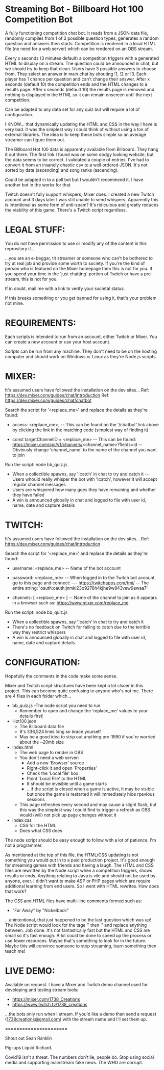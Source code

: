 Streaming Bot - Billboard Hot 100 Competition Bot
=================================================
A fully functioning competition chat bot. It reads from a JSON data file, randomly compiles from 1 of 3 possible question types, generates a random question and answers then starts. Competition is rendered in a local HTML file (no need for a web server) which can be rendered on an OBS stream.

Every x seconds (3 minutes default) a competition triggers with a generated HTML to display on a stream. The question could be announced in chat, but we should try to keep that clean. Users have 3 possible answers to choose from. They select an answer in main chat by shouting !1, !2 or !3. Each player has 1 chance per question and can't change their answer. After x seconds (default 10) the competition ends and the HTML changes to a results page. After x seconds (default 10) the results page is removed and nothing is displayed in the HTML so it can remain onscreen until the next competition.

Can be adapted to any data set for any quiz but will require a lot of configuration.

I KNOW... that dynamically updating the HTML and CSS in the way I have is very bad. It was the simplest way I could think of without using a ton of external libraries. The idea is to keep these bots simple so an average streamer can figure them out.

The Billboard Hot 100 data is apparently available from Billboard. They hang it out there. The first link I found was on some dodgy looking website, but the data seems to be correct. I validated a couple of entries. I've had to convert it from an insanely chaotic csv to a well ordered JSON. It's not sorted by date (ascending) and song ranks (ascending).

Could be adapted in to a poll bot but I wouldn't recommend it. I have another bot in the works for that.

Twitch doesn't fully support whispers, Mixer does. I created a new Twitch account and 3 days later I was still unable to send whispers. Apparently this is intentional as some form of anti-spam? It's ridiculous and greatly reduces the viability of this game. There's a Twitch script regardless.


LEGAL STUFF:
============
You do not have permission to use or modify any of the content in this reprository if...

...you are an e-beggar, tit streamer or someone who can't be bothered to try at real job and provide some worth to society. If you're the kind of person who is featured on the Mixer homepage then this is not for you. If you spend your time in the 'just chatting' portion of Twitch or have a pre-stream, this is not for you.

If in doubt, mail me with a link to verify your societal status.

If this breaks something or you get banned for using it, that's your problem not mine.


REQUIREMENTS:
=============
Each scripts is intended to run from an account, either Twitch or Mixer. You can create a new account or use your host account.

Scripts can be run from any machine. They don't need to be on the hosting computer and should work on Windows or Linux as they're Node.js scripts.


MIXER:
======
It's assumed users have followed the installation on the dev sites...
Ref: https://dev.mixer.com/guides/chat/introduction
Ref: https://dev.mixer.com/guides/chat/chatbot

Search the script for '<replace_me>' and replace the details as they're found:

- access: <replace_me>,
-- This can be found on the '/chatbot' link above by clicking the link in the matching code (simplest way of finding it)

- const targetChannelID = <replace_me>
-- This can be found: https://mixer.com/api/v1/channels/<channel_name>?fields=id
-- Obviously change 'channel_name' to the name of the channel you want to join

Run the script: node bb_quiz.js
- When a collectible spawns, say '!catch' in chat to try and catch it
-- Users whould really whisper the bot with '!catch', however it will accept regular channel messages
- Users are whispered how many goes they have remaining and whether they have failed
- A win is announced globally in chat and logged to file with user id, name, date and capture details


TWITCH:
=======
It's assumed users have followed the installation on the dev sites...
Ref: https://dev.mixer.com/guides/chat/introduction


Search the script for '<replace_me>' and replace the details as they're found:

- username: <replace_me>
-- Name of the bot account

- password: <replace_me>
-- When logged in to the Twitch bot account, go to this page and connect:
--- https://twitchapps.com/tmi/
-- The entire string: 'oauth:oauth:jnmki23o9278h4kjhe9w843vew9ewaa7'

- channels: [ <replace_me> ]
-- Name of the channel to join as it appears in a browser such as: https://www.mixer.com/replace_me


Run the script: node bb_quiz.js
- When a collectible spawns, say '!catch' in chat to try and catch it
- There's no feedback on Twitch for failing to catch due to the terrible way they restrict whispers
- A win is announced globally in chat and logged to file with user id, name, date and capture details


CONFIGURATION:
==============
Hopefully the comments in the code make some sense.

Mixer and Twitch script structures have been kept a lot clsoer in this project. This can become quite confusing to anyone who's not me. There are 4 files in each folder which...

- bb_quiz.js
  -The node script you need to run
  - Remember to open and change the 'replace_me' values to your details first!
- Hot100.json
  - The Billboard data file
  - It's 336,524 lines long so brace yourself
  - May be a good idea to strip out anything pre-1990 if you're worried about the ~20mb size
- index.html
  - The web page to render in OBS
  - You don't need a web server:
    - Add a new 'Browser' source
    - Right-click it and open 'Properties'
    - Check the 'Local file' box
    - Point 'Local File' to the HTML
    - It should be invisible until a game starts
    - ...if the script is closed when a game is active, it may be visible but once the game is restarted it will immediately hide rpevious sessions
  - This page refreshes every second and may cause a slight flash, but this was the simplest way I could find to trigger a refresh as OBS would (will) not pick up page changes without it
- index.css
  - CSS for the HTML
  - Does what CSS does
  
The node script should be easy enough to follow with a lot of patience. I'm not a programmer.

As mentioned at the top of this file, the HTML/CSS updating is not something you would put in to a paid production project. It's good enough for streaming games with friends and having a laugh. The HTML and CSS files are rewritten by the Node script when a competition triggers, shows results or ends. Anything relating to Java is vile and should not be used by anyone, ever. I didn't want to make ASP or PHP pages which are require additional learning from end users. So I went with HTML rewrites. How does that work?

The CSS and HTML files have multi-line comments formed such as:
- <!--1-->"Far Away" by "Nickelback"<!--/1-->

...unintentional, that just happened to be the last question which was up! The Node script would look for the tage '<!--1-->' then '<!--/1-->' and replace anything between. Job done. It's not fantastically fast but the HTML and CSS are small so it's fast enough. A lot could be done to speed up the process or use fewer resources. Maybe that's something to look for in the future. Maybe this will convince someone to stop streaming, learn something then teach me!


LIVE DEMO:
==========
Available on request. I have a Mixer and Twitch demo channel used for developing and testing stream tools:
- https://mixer.com/1738_Creations
- https://www.twitch.tv/1738_creations

...the bots only run when I stream. If you'd like a demo then send a request (1738creations@gmail.com) with the stream name and I'll set them up.



======================

Shout out Sean Ranklin

Pig-ups Liquid Richard.


Covid19 isn't a threat. The numbers don't lie, people do. Stop using social media and supporting mainstream fake news. The WHO are corrupt.
